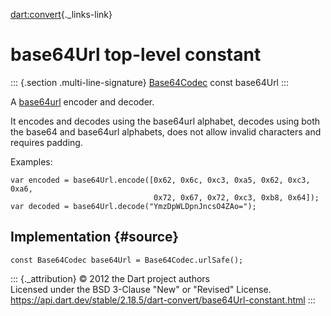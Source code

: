 [dart:convert](../dart-convert/dart-convert-library){._links-link}

base64Url top-level constant
============================

::: {.section .multi-line-signature}
[Base64Codec](base64codec-class) const base64Url
:::

A [base64url](https://tools.ietf.org/html/rfc4648) encoder and decoder.

It encodes and decodes using the base64url alphabet, decodes using both
the base64 and base64url alphabets, does not allow invalid characters
and requires padding.

Examples:

``` {.language-dart data-language="dart"}
var encoded = base64Url.encode([0x62, 0x6c, 0xc3, 0xa5, 0x62, 0xc3, 0xa6,
                                0x72, 0x67, 0x72, 0xc3, 0xb8, 0x64]);
var decoded = base64Url.decode("YmzDpWLDpnJncsO4ZAo=");
```

Implementation {#source}
--------------

``` {.language-dart data-language="dart"}
const Base64Codec base64Url = Base64Codec.urlSafe();
```

::: {._attribution}
© 2012 the Dart project authors\
Licensed under the BSD 3-Clause \"New\" or \"Revised\" License.\
<https://api.dart.dev/stable/2.18.5/dart-convert/base64Url-constant.html>
:::

